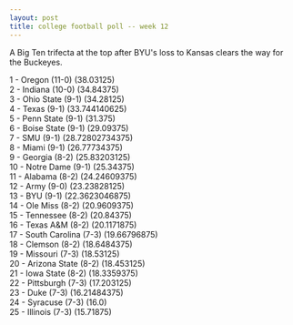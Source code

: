 ```yaml
---
layout: post
title: college football poll -- week 12
---
```


A Big Ten trifecta at the top after BYU's loss to Kansas clears the way for the
Buckeyes.

1 - Oregon (11-0) (38.03125)  
2 - Indiana (10-0) (34.84375)  
3 - Ohio State (9-1) (34.28125)  
4 - Texas (9-1) (33.744140625)  
5 - Penn State (9-1) (31.375)  
6 - Boise State (9-1) (29.09375)  
7 - SMU (9-1) (28.72802734375)  
8 - Miami (9-1) (26.77734375)  
9 - Georgia (8-2) (25.83203125)  
10 - Notre Dame (9-1) (25.34375)  
11 - Alabama (8-2) (24.24609375)  
12 - Army (9-0) (23.23828125)  
13 - BYU (9-1) (22.3623046875)  
14 - Ole Miss (8-2) (20.9609375)  
15 - Tennessee (8-2) (20.84375)  
16 - Texas A&M (8-2) (20.1171875)  
17 - South Carolina (7-3) (19.66796875)  
18 - Clemson (8-2) (18.6484375)  
19 - Missouri (7-3) (18.53125)  
20 - Arizona State (8-2) (18.453125)  
21 - Iowa State (8-2) (18.3359375)  
22 - Pittsburgh (7-3) (17.203125)  
23 - Duke (7-3) (16.21484375)  
24 - Syracuse (7-3) (16.0)  
25 - Illinois (7-3) (15.71875)  
